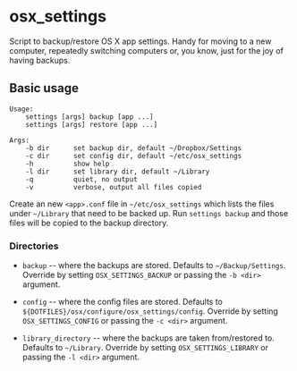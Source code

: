 osx_settings
============

Script to backup/restore OS X app settings. Handy for moving to a new
computer, repeatedly switching  computers or, you know, just for the joy of
having backups.


Basic usage
-----------

    Usage:
        settings [args] backup [app ...]
        settings [args] restore [app ...]

    Args:
        -b dir      set backup dir, default ~/Dropbox/Settings
        -c dir      set config dir, default ~/etc/osx_settings
        -h          show help
        -l dir      set library dir, default ~/Library
        -q          quiet, no output
        -v          verbose, output all files copied

Create an new `<app>.conf` file in `~/etc/osx_settings` which lists the files
under `~/Library` that need to be backed up. Run `settings backup` and those
files will be copied to the backup directory.

### Directories

*   `backup` -- where the backups are stored. Defaults to
    `~/Backup/Settings`. Override by setting `OSX_SETTINGS_BACKUP` or passing
    the `-b <dir>` argument.

*   `config` -- where the config files are stored. Defaults to
    `${DOTFILES}/osx/configure/osx_settings/config`. Override by setting `OSX_SETTINGS_CONFIG` or passing
    the `-c <dir>` argument.

*   `library_directory` -- where the backups are taken from/restored to. 
    Defaults to  `~/Library`. Override by setting `OSX_SETTINGS_LIBRARY` or
    passing the `-l <dir>` argument.